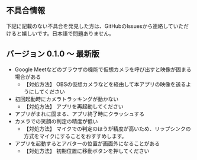 不具合情報
---

下記に記載のない不具合を発見した方は、GitHubのIssuesから連絡していただけると嬉しいです。日本語で問題ありません。

## バージョン 0.1.0 〜 最新版

- Google Meetなどのブラウザの機能で仮想カメラを呼び出すと映像が固まる場合がある
  - 【対処方法】 OBSの仮想カメラなどを経由して本アプリの映像を送るようにしてください
- 初回起動時にカメラトラッキングが動かない
  - 【対処方法】 アプリを再起動してください
- アプリがまれに固まる、アプリ終了時にクラッシュする
- カメラでの笑顔の判定の精度が低い
  - 【対処方法】 マイクでの判定のほうが精度が高いため、リップシンクの方式をマイクにすることをおすすめします。
- アプリを起動するとアバターの位置が画面外になることがある
  - 【対処方法】 初期位置に移動ボタンを押してください
